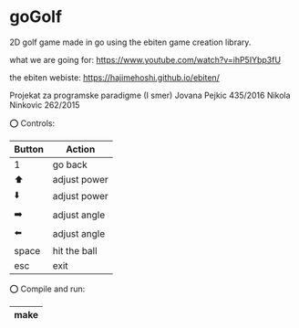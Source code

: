 # goGolf
2D golf game made in go using the ebiten game creation library.

what we are going for:
https://www.youtube.com/watch?v=ihP5IYbp3fU

the ebiten webiste:
https://hajimehoshi.github.io/ebiten/

Projekat za programske paradigme (I smer)
Jovana Pejkic 435/2016
Nikola Ninkovic 262/2015

:o: Controls:

| Button        | Action          |
| ---           | ---             |
| 1             | go back         |
| :arrow_up:    | adjust power    |
| :arrow_down:  | adjust power    |
| :arrow_right: | adjust angle    |
| :arrow_left:  | adjust angle    |
| space         | hit the ball    |
| esc           | exit            |


:o: Compile and run:

| make       | 
| ---        |
